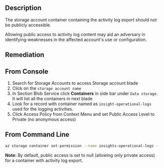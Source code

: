 ## Description

The storage account container containing the activity log export should not be publicly accessible.

Allowing public access to activity log content may aid an adversary in identifying weaknesses in the affected account's use or configuration.

## Remediation

## From Console

1. Search for Storage Accounts to access Storage account blade
2. Click on the `storage account name`
3. In Section Blob Service click **Containers** in side bar under `Data storage`. It will list all the containers in next blade
4. Look for a record with container named as `insight-operational-logs` used for the logging activities.
5. Click Access Policy from Context Menu and set Public Access Level to Private (no anonymous access)

## From Command Line

```bash
az storage container set-permission --name insights-operational-logs --account-name <Storage Account Name> --public-access off
```

**Note:** By default, public access is set to null (allowing only private access) for a container with activity log export.
